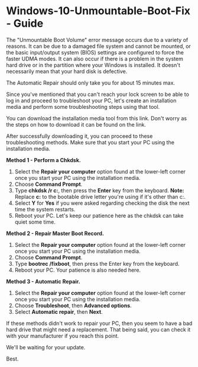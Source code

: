 # Windows-10-Unmountable-Boot-Fix - Guide

The "Unmountable Boot Volume" error message occurs due to a variety of reasons. It can be due to a damaged file system and cannot be mounted, or the basic input/output system (BIOS) settings are configured to force the faster UDMA modes. It can also occur if there is a problem in the system hard drive or in the partition where your Windows is installed. It doesn't necessarily mean that your hard disk is defective.

The Automatic Repair should only take you for about 15 minutes max.

Since you've mentioned that you can't reach your lock screen to be able to log in and proceed to troubleshoot your PC, let's create an installation media and perform some troubleshooting steps using that tool.

You can download the installation media tool from this link. Don't worry as the steps on how to download it can be found on the link.

After successfully downloading it, you can proceed to these troubleshooting methods. Make sure that you start your PC using the installation media.

**Method 1 - Perform a Chkdsk.**
1. Select the **Repair your computer** option found at the lower-left corner once you start your PC using the installation media.
2. Choose **Command Prompt**.
3. Type **chkdsk /r c:**, then press the **Enter** key from the keyboard. **Note:** Replace **c:** to the bootable drive letter you're using if it's other than c:.
4. Select **Y** for **Yes** if you were asked regarding checking the disk the next time the system restarts.
5. Reboot your PC. Let's keep our patience here as the chkdsk can take quiet some time.

**Method 2 - Repair Master Boot Record.**
1. Select the **Repair your computer** option found at the lower-left corner once you start your PC using the installation media.
2. Choose **Command Prompt**.
3. Type **bootrec /fixboot**, then press the Enter key from the keyboard.
4. Reboot your PC. Your patience is also needed here.

**Method 3 - Automatic Repair.**
1. Select the **Repair your computer** option found at the lower-left corner once you start your PC using the installation media.
2. Choose **Troubleshoot**, then **Advanced options**.
3. Select **Automatic repair**, then **Next**.

If these methods didn't work to repair your PC, then you seem to have a bad hard drive that might need a replacement. That being said, you can check it with your manufacturer if you reach this point.

We'll be waiting for your update.


Best.
